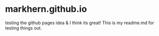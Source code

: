# markhern.github.io
testing the github pages idea & I think its great!
This is my readme.md for testing things out.
